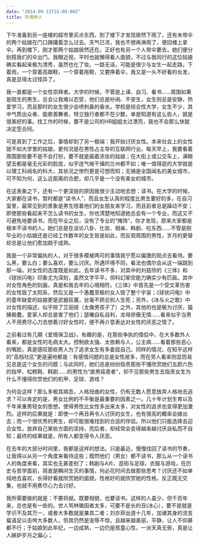 ```yaml
---
date: "2014-09-13T15:00:00Z"
title: 所谓伊人
---
```



下午准备到另一座楼的超市里买点东西，到了楼下才发现居然下雨了，还有未带伞的两个姑娘在门口踌躇着怎么过去。天气已凉，我也不想再淋雨了，便回楼上拿伞。再到楼下，刚才那两个姑娘居然还在。正好也有另一个人带伞要去，她们便分别搭我们的伞出门。我眼近视，平时也就懒得看人面貌，不过与我同行的这位姑娘确实看起来极为清秀，虽然也化了妆。一路无话，可能是很少与女生一起走路，下着雨，一个穿着高跟鞋，一个穿着拖鞋，又要挣着伞，我又是一头不好看的长发，真是显得太过怪异了。


我一直都是一个女性崇拜者。大学的时候，不管是上课、自习、看书……周围如果是陌生的男生，总会让我难以忍受，他们总是吵闹、不安生，女生则总是安静，热爱学习，而且那时的女生很少会喷刺鼻的香水。学校是综合性大学，女生不少，其中气质出众者、能歌善舞者、特立独行者都不在少数，单是知道有这么些人，就是很美好的事。找工作的时候，要不是公司的HR姐姐太过漂亮，我也不会那么快就决定签合同。

可是真到了工作之后，事情却到了另一极端：我开始讨厌女性。本来社会上的女性就不如大学里的姑娘，更何况是在男性占主导的互联网行业。每天早上，我要看着周围那些要不是不会打扮，要不就是画着浓妆的姑娘；在大街上或公交车上，满眼望去都是毫无光彩的脸庞，似乎连气候干燥的兰州都不如；唯一值得逛的大学就是以理工科闻名的科大，其状况之惨烈更是可想而知；无锡是全国闻名的美女城市，可不知为何，这么近距离的合肥，却几乎是一个没有美女的城市。

在这表象之下，还有一个更深层的原因我很少主动地去想：读书。在大学的时候，大家都在读书，暂时都是“读书人”，而且女生认真的程度比男生要好的多，在自习室里，最常见到的景象是男生陪着他们的女朋友来学习，而且前者总是躁动不安；即使那些看起来不怎么读书的女生，你也清楚地知道她总会有一个专业，而这又不可避免地要读书。而在毕业之后，没有了专业的“掩饰”，你才发现，原来大家都是根本不读书的人。她们总是在谈论八卦、化妆、相亲、韩剧、吃东西……不管是刚毕业的小姑娘还是已经工作数年的女生皆是如此，而反观周围的男性，岁月的更替却总是让他们愈加趋于成熟。

我是一个非常偏执的人，对于很多模棱两可的事情我宁愿以偏激的观点去看待。要么黑，要么白；要么喜欢，要么讨厌。所遇环境不同，看法也偶尔会从这一端跳到那一端，对女性的态度既是如此。去年读书不多，对其中的刘慈欣的《三体》和《球状闪电》印象尤为深刻，虽然文字平平，但科幻架空能力确实少有匹敌。其中对女性角色的刻画，真是和我去年的心境相符。《三体》中首先是一个受文革伤害的女性毁了太阳系，然后又是一个愚蠢至极的女人毁了整个宇宙；《球状闪电》中的童年缺爱的姑娘更是武器狂魔，丝毫不顾忌别人生死；另外，《冰与火之歌》中对女性的描述，似乎除了艾丽娅（太像男孩子了）之外，其他的也是极为讨厌，猫姨极蠢，爱家人却总是害了他们；瑟曦自私自利，龙母骄傲无情……看来似乎当男人不用费尽心力去想着讨好女性时，便不再介意表达对女性的厌恶之情了。

之前看过有几期《爱情保卫战》，有趣的是，在那些争执的情侣中，在大多数外人看来，都是女性的毛病太大。控制欲太强、太依赖与人，公主病……看着那些恶心的嘴脸，真是感叹那些男人为了追求女生有多委屈自己。同样的情况，在知乎这样的“高档社区”更是遍地都是：有感情问题的总是女性居多，而在旁人看来则显而易见总是这个女生的问题；与此同时，她们总是纷纷指责那些不懂欣赏她们五颜六色的指甲、松糕鞋、韩剧……的男性为“直男癌患者”，却不见那些男生去指责女生为什么不懂得欣赏他们的机甲、足球、游戏？

为何会这样？那么多极其病态，人格扭曲的女性，仍有无数人愿意放弃人格地去追求？可以肯定的是，男女比例的不平衡是最重要的因素之一。几十年计划生育以及千年来重男轻女的思想，使得男性比女性多出来太多，对女性的追求也变得更加激烈。这样的后果就是：即使一个再丑再令人讨厌的女生，也有很高的概率会嫁出去；而一个很优秀的男生，却可能很难找到的合适的伴侣。所以他们只能选择去迎合女性，放弃自己某些方面的坚持，而后者，却经常会变得越来越讨厌自私而不自知；最终的结果就是，所有人都变得令人厌恶。

在去年的大部分时间里，我都是这样的想法。只是最近，慢慢找回了读书的节奏，让我得以从另一个角度来看待这些；既然他们（男女）都不读书，那么从一个读书人的角度来看，其实也无甚差别了；韩剧与A片、逛街与足球、衣服与游戏，在历史与哲学面前，简直是瞬间生灭的事情，何必花时间去做那些思考？讨厌还不如单纯地去喜欢，长得好看就欣赏她的面貌，性格好的就欣赏她的性格，反正既无交集，也就不用费尽心力去讨好。

我所需要做的就是：不要将就。既要相貌，也要读书。这样的人虽少，但千百年来，总也是有一些的。世人骂林徽因者太多，可要不是长的丑(冰心），要不是就是学识不及其万一，或者大多数就是兼具二者；刘亦菲出道十几年，加诸其身的流言蜚语足以击垮大多数人，但其仍然是宠辱不惊，且越来越美丽，平静，让人不仰慕都不行；于姑娘到此年纪，一边成熟，一边仍是孩童心性，一派天真无邪，真是让人嫉妒岁月之偏心；


